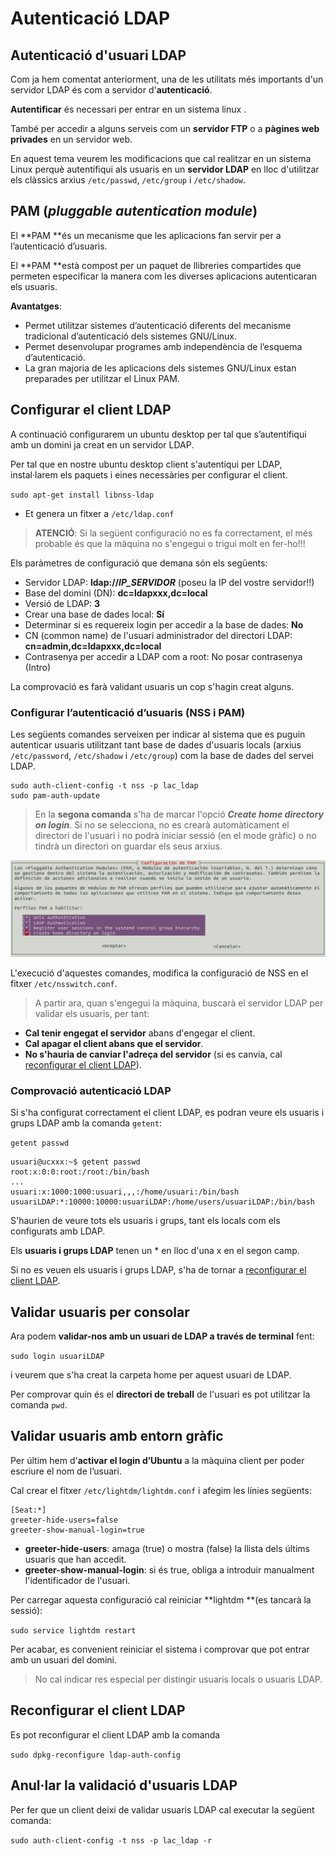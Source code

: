 # Autenticació LDAP

## Autenticació d'usuari LDAP

Com ja hem comentat anteriorment, una de les utilitats més importants d'un servidor LDAP és com a servidor d'**autenticació**. 

**Autentificar** és necessari per entrar en un sistema linux . 

També per accedir a alguns serveis com un **servidor FTP** o a **pàgines web privades** en un servidor web. 

En aquest tema veurem les modificacions que cal realitzar en un sistema Linux perquè autentifiqui als usuaris en un **servidor LDAP** en lloc d'utilitzar els clàssics arxius `/etc/passwd`, `/etc/group` i `/etc/shadow`.

## PAM (_pluggable autentication module_)

El **PAM **és un mecanisme que les aplicacions fan servir per a l’autenticació d’usuaris.

El **PAM **està compost per un paquet de llibreries compartides que permeten especificar la manera com les diverses aplicacions autenticaran els usuaris.

**Avantatges**:
* Permet utilitzar sistemes d’autenticació diferents del mecanisme tradicional d’autenticació dels sistemes GNU/Linux.
* Permet desenvolupar programes amb independència de l’esquema d’autenticació.
* La gran majoria de les aplicacions dels sistemes GNU/Linux estan preparades per utilitzar el Linux PAM.

## Configurar el client LDAP

A continuació configurarem un ubuntu desktop per tal que s’autentifiqui amb un domini ja creat en un servidor LDAP.

Per tal que en nostre ubuntu desktop client s'autentiqui per LDAP, instal·larem els paquets i eines necessàries per configurar el client. 

  `sudo apt-get install libnss-ldap`

* Et genera un fitxer a `/etc/ldap.conf`

> **ATENCIÓ**: Si la següent configuració no es fa correctament, el més probable és que la màquina no s'engegui o trigui molt en fer-ho!!!

Els paràmetres de configuració que demana són els següents:
* Servidor LDAP: **ldap://_IP_SERVIDOR_** (poseu la IP del vostre servidor!!)
* Base del domini (DN): **dc=ldapxxx,dc=local**
* Versió de LDAP: **3**
* Crear una base de dades local: **Sí**
* Determinar si es requereix login per accedir a la base de dades: **No**
* CN (common name) de l'usuari administrador del directori LDAP: **cn=admin,dc=ldapxxx,dc=local**
* Contrasenya per accedir a LDAP com a root: No posar contrasenya (Intro)

La comprovació es farà validant usuaris un cop s'hagin creat alguns.

### Configurar l’autenticació d’usuaris (NSS i PAM)

Les següents comandes serveixen per indicar al sistema que es puguin autenticar usuaris utilitzant tant base de dades d'usuaris locals (arxius `/etc/password`, `/etc/shadow` i `/etc/group`) com la base de dades del servei LDAP.


```
sudo auth-client-config -t nss -p lac_ldap
sudo pam-auth-update
```

> En la **segona comanda** s'ha de marcar l'opció **_Create home directory on login_**.
Si no se selecciona, no es crearà automàticament el directori de l'usuari i no podrà iniciar sessió (en el mode gràfic) o no tindrà un directori on guardar els seus arxius.

![](/assets/uf2-nsspam.png)

L'execució d'aquestes comandes, modifica la configuració de NSS en el fitxer `/etc/nsswitch.conf`.

> A partir ara, quan s'engegui la màquina, buscarà el servidor LDAP per validar els usuaris, per tant:
* **Cal tenir engegat el servidor** abans d'engegar el client.
* **Cal apagar el client abans que el servidor**.
* **No s'hauria de canviar l'adreça del servidor** (si es canvia, cal [reconfigurar el client LDAP](#reconfigurar-el-client-ldap)).


<!--
NO NECESSARI
Més configuracions necessàries

Per tal que que es crei un directori per l’usuari de forma automàtica quan s’inicia la sessió, editem el fitxer `/etc/pam.d/common-session` i afegim la següent línia just després del comentaris inicials:

`session required pam_mkhomedir.so skel=/etc/skel umask=0022`

-->

### Comprovació autenticació LDAP

Si s'ha configurat correctament el client LDAP, es podran veure els usuaris i grups LDAP amb la comanda `getent`:

`getent passwd`

```bash+theme:dark
usuari@ucxxx:~$ getent passwd
root:x:0:0:root:/root:/bin/bash
...
usuari:x:1000:1000:usuari,,,:/home/usuari:/bin/bash
usuariLDAP:*:10000:10000:usuariLDAP:/home/users/usuariLDAP:/bin/bash
```

S'haurien de veure tots els usuaris i grups, tant els locals com els configurats amb LDAP.

Els **usuaris i grups LDAP** tenen un * en lloc d'una x en el segon camp.

Si no es veuen els usuaris i grups LDAP, s'ha de tornar a [reconfigurar el client LDAP](#reconfigurar-el-client-ldap).

<!--, l'identificador ha de ser superior o igual a 10000 i la carpeta personal ha d'estar dins de `/home/ldapUsuari`.-->

## Validar usuaris per consolar

Ara podem **validar-nos amb un usuari de LDAP a través de terminal** fent:

`sudo login usuariLDAP`

i veurem que s'ha creat la carpeta home per aquest usuari de LDAP. 

Per comprovar quin és el **directori de treball** de l'usuari es pot utilitzar la comanda `pwd`.

## Validar usuaris amb entorn gràfic

Per últim hem d'**activar el login d’Ubuntu** a la màquina client per poder escriure el nom de l’usuari. 

Cal crear el fitxer `/etc/lightdm/lightdm.conf` i afegim les línies següents:

```
[Seat:*] 
greeter-hide-users=false
greeter-show-manual-login=true
```

* **greeter-hide-users**: amaga (true) o mostra (false) la llista dels últims usuaris que han accedit.
* **greeter-show-manual-login**: si és true, obliga a introduir manualment l'identificador de l'usuari.

Per carregar aquesta configuració cal reiniciar **lightdm **(es tancarà la sessió):

`sudo service lightdm restart`

Per acabar, es convenient reiniciar el sistema i comprovar que pot entrar amb un usuari del domini.

> No cal indicar res especial per distingir usuaris locals o usuaris LDAP.

## Reconfigurar el client LDAP

Es pot reconfigurar el client LDAP amb la comanda 

`sudo dpkg-reconfigure ldap-auth-config`

## Anul·lar la validació d'usuaris LDAP

Per fer que un client deixi de validar usuaris LDAP cal executar la següent comanda:

`sudo auth-client-config -t nss -p lac_ldap -r`

